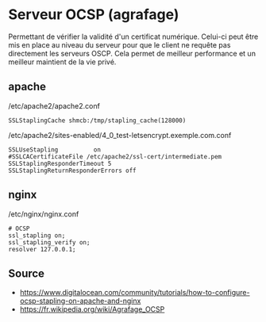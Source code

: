 # Serveur OCSP (agrafage)
Permettant de vérifier la validité d'un certificat numérique. Celui-ci peut être mis en place au niveau du serveur pour que le client ne requête pas directement les serveurs OSCP. Cela permet de meilleur performance et un meilleur maintient de la vie privé.

## apache
/etc/apache2/apache2.conf
```
SSLStaplingCache shmcb:/tmp/stapling_cache(128000)
```
/etc/apache2/sites-enabled/4_0_test-letsencrypt.exemple.com.conf
```
SSLUseStapling          on
#SSLCACertificateFile /etc/apache2/ssl-cert/intermediate.pem
SSLStaplingResponderTimeout 5
SSLStaplingReturnResponderErrors off
```

## nginx
/etc/nginx/nginx.conf
```
# OCSP
ssl_stapling on;
ssl_stapling_verify on;
resolver 127.0.0.1;
```

## Source
- https://www.digitalocean.com/community/tutorials/how-to-configure-ocsp-stapling-on-apache-and-nginx
- https://fr.wikipedia.org/wiki/Agrafage_OCSP
